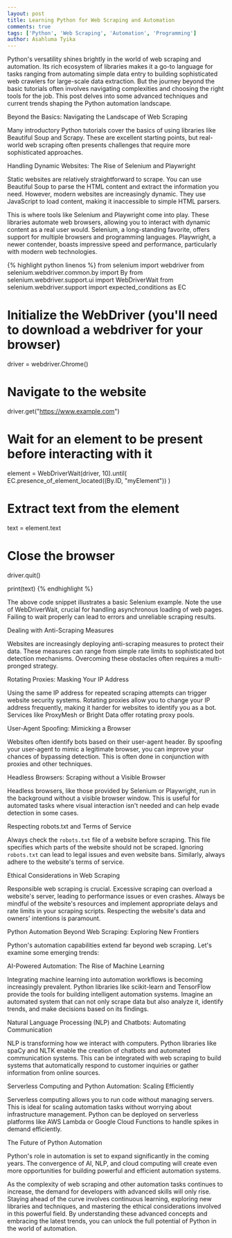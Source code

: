 ```yaml
---
layout: post
title: Learning Python for Web Scraping and Automation
comments: true
tags: ['Python', 'Web Scraping', 'Automation', 'Programming']
author: Asahluma Tyika
---
```



Python's versatility shines brightly in the world of web scraping and automation.  Its rich ecosystem of libraries makes it a go-to language for tasks ranging from automating simple data entry to building sophisticated web crawlers for large-scale data extraction.  But the journey beyond the basic tutorials often involves navigating complexities and choosing the right tools for the job. This post delves into some advanced techniques and current trends shaping the Python automation landscape.


Beyond the Basics:  Navigating the Landscape of Web Scraping


Many introductory Python tutorials cover the basics of using libraries like Beautiful Soup and Scrapy.  These are excellent starting points, but real-world web scraping often presents challenges that require more sophisticated approaches.


Handling Dynamic Websites:  The Rise of Selenium and Playwright


Static websites are relatively straightforward to scrape. You can use Beautiful Soup to parse the HTML content and extract the information you need. However, modern websites are increasingly dynamic. They use JavaScript to load content, making it inaccessible to simple HTML parsers.


This is where tools like Selenium and Playwright come into play.  These libraries automate web browsers, allowing you to interact with dynamic content as a real user would. Selenium, a long-standing favorite, offers support for multiple browsers and programming languages. Playwright, a newer contender, boasts impressive speed and performance, particularly with modern web technologies.


{% highlight python linenos %}
from selenium import webdriver
from selenium.webdriver.common.by import By
from selenium.webdriver.support.ui import WebDriverWait
from selenium.webdriver.support import expected_conditions as EC

# Initialize the WebDriver (you'll need to download a webdriver for your browser)
driver = webdriver.Chrome()

# Navigate to the website
driver.get("https://www.example.com")

# Wait for an element to be present before interacting with it
element = WebDriverWait(driver, 10).until(
    EC.presence_of_element_located((By.ID, "myElement"))
)

# Extract text from the element
text = element.text

# Close the browser
driver.quit()

print(text)
{% endhighlight %}


The above code snippet illustrates a basic Selenium example.  Note the use of WebDriverWait, crucial for handling asynchronous loading of web pages.  Failing to wait properly can lead to errors and unreliable scraping results.


Dealing with Anti-Scraping Measures


Websites are increasingly deploying anti-scraping measures to protect their data. These measures can range from simple rate limits to sophisticated bot detection mechanisms.  Overcoming these obstacles often requires a multi-pronged strategy.


Rotating Proxies:  Masking Your IP Address


Using the same IP address for repeated scraping attempts can trigger website security systems. Rotating proxies allow you to change your IP address frequently, making it harder for websites to identify you as a bot.  Services like ProxyMesh or Bright Data offer rotating proxy pools.


User-Agent Spoofing:  Mimicking a Browser


Websites often identify bots based on their user-agent header.  By spoofing your user-agent to mimic a legitimate browser, you can improve your chances of bypassing detection.  This is often done in conjunction with proxies and other techniques.


Headless Browsers:  Scraping without a Visible Browser


Headless browsers, like those provided by Selenium or Playwright, run in the background without a visible browser window. This is useful for automated tasks where visual interaction isn't needed and can help evade detection in some cases.


Respecting robots.txt and Terms of Service


Always check the `robots.txt` file of a website before scraping. This file specifies which parts of the website should not be scraped.  Ignoring `robots.txt` can lead to legal issues and even website bans.  Similarly, always adhere to the website's terms of service.


Ethical Considerations in Web Scraping


Responsible web scraping is crucial.  Excessive scraping can overload a website's server, leading to performance issues or even crashes. Always be mindful of the website's resources and implement appropriate delays and rate limits in your scraping scripts.  Respecting the website's data and owners' intentions is paramount.


Python Automation Beyond Web Scraping:  Exploring New Frontiers


Python's automation capabilities extend far beyond web scraping.  Let's examine some emerging trends:


AI-Powered Automation:  The Rise of Machine Learning


Integrating machine learning into automation workflows is becoming increasingly prevalent.  Python libraries like scikit-learn and TensorFlow provide the tools for building intelligent automation systems.  Imagine an automated system that can not only scrape data but also analyze it, identify trends, and make decisions based on its findings.


Natural Language Processing (NLP) and Chatbots:  Automating Communication


NLP is transforming how we interact with computers.  Python libraries like spaCy and NLTK enable the creation of chatbots and automated communication systems. This can be integrated with web scraping to build systems that automatically respond to customer inquiries or gather information from online sources.


Serverless Computing and Python Automation:  Scaling Efficiently


Serverless computing allows you to run code without managing servers.  This is ideal for scaling automation tasks without worrying about infrastructure management. Python can be deployed on serverless platforms like AWS Lambda or Google Cloud Functions to handle spikes in demand efficiently.


The Future of Python Automation


Python's role in automation is set to expand significantly in the coming years.  The convergence of AI, NLP, and cloud computing will create even more opportunities for building powerful and efficient automation systems.


As the complexity of web scraping and other automation tasks continues to increase, the demand for developers with advanced skills will only rise.  Staying ahead of the curve involves continuous learning, exploring new libraries and techniques, and mastering the ethical considerations involved in this powerful field.  By understanding these advanced concepts and embracing the latest trends, you can unlock the full potential of Python in the world of automation.
